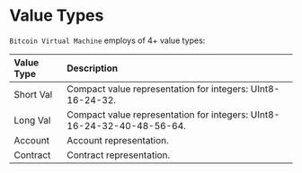 # Value Types
`Bitcoin Virtual Machine` employs of 4+ value types:

| Value Type       |  Description                                                            |
|:-----------------|:------------------------------------------------------------------------|
| Short Val        | Compact value representation for integers: UInt8-16-24-32.              |
| Long Val         | Compact value representation for integers: UInt8-16-24-32-40-48-56-64.  |
| Account          | Account representation.                                                 |
| Contract         | Contract representation.                                                |